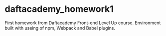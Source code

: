 # daftacademy_homework1

First homework from Daftacademy Front-end Level Up course. Environment built with useing of npm, Webpack and Babel plugins. 
